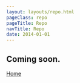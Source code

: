 ```yaml
---
layout: layouts/repo.html
pageClass: repo
pageTitle: Repo
navTitle: Repo
date: 2014-01-01
---
```


## Coming soon.

[Home](/)